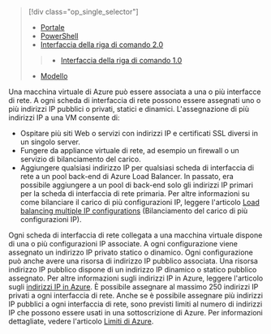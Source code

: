 > [!div class="op_single_selector"]
> * [Portale](../articles/virtual-network/virtual-network-multiple-ip-addresses-portal.md)
> * [PowerShell](../articles/virtual-network/virtual-network-multiple-ip-addresses-powershell.md)
> * [Interfaccia della riga di comando 2.0](../articles/virtual-network/virtual-network-multiple-ip-addresses-cli.md)
> > * [Interfaccia della riga di comando 1.0](../articles/virtual-network/virtual-network-multiple-ip-addresses-cli-nodejs.md)
> * [Modello](../articles/virtual-network/virtual-network-multiple-ip-addresses-template.md)
>

Una macchina virtuale di Azure può essere associata a una o più interfacce di rete. A ogni scheda di interfaccia di rete possono essere assegnati uno o più indirizzi IP pubblici o privati, statici e dinamici. L'assegnazione di più indirizzi IP a una VM consente di:

* Ospitare più siti Web o servizi con indirizzi IP e certificati SSL diversi in un singolo server.
* Fungere da appliance virtuale di rete, ad esempio un firewall o un servizio di bilanciamento del carico.
* Aggiungere qualsiasi indirizzo IP per qualsiasi scheda di interfaccia di rete a un pool back-end di Azure Load Balancer. In passato, era possibile aggiungere a un pool di back-end solo gli indirizzi IP primari per la scheda di interfaccia di rete primaria. Per altre informazioni su come bilanciare il carico di più configurazioni IP, leggere l'articolo [Load balancing multiple IP configurations](../articles/load-balancer/load-balancer-multiple-ip.md) (Bilanciamento del carico di più configurazioni IP).

Ogni scheda di interfaccia di rete collegata a una macchina virtuale dispone di una o più configurazioni IP associate. A ogni configurazione viene assegnato un indirizzo IP privato statico o dinamico. Ogni configurazione può anche avere una risorsa di indirizzo IP pubblico associata. Una risorsa indirizzo IP pubblico dispone di un indirizzo IP dinamico o statico pubblico assegnato. Per altre informazioni sugli indirizzi IP in Azure, leggere l'articolo sugli [indirizzi IP in Azure](../articles/virtual-network/virtual-network-ip-addresses-overview-arm.md). È possibile assegnare al massimo 250 indirizzi IP privati a ogni interfaccia di rete. Anche se è possibile assegnare più indirizzi IP pubblici a ogni interfaccia di rete, sono previsti limiti al numero di indirizzi IP che possono essere usati in una sottoscrizione di Azure. Per informazioni dettagliate, vedere l'articolo [Limiti di Azure](../articles/azure-subscription-service-limits.md#networking-limits).
